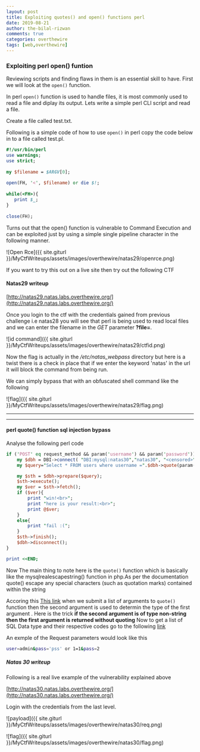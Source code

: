 ```yaml
---
layout: post
title: Exploiting quotes() and open() functions perl
date: 2019-08-21
author: the-bilal-rizwan
comments: true
categories: overthewire
tags: [web,overthewire]
---
```


### Exploiting perl open() funtion
Reviewing scripts and finding flaws in them is an essential skill to have. First we will look at the `open()` function.

In perl `open()` function is used to handle files, it is most commonly used to read a file and diplay its output. Lets write a simple perl CLI script and read a file.

Create a file called test.txt.

Following is a simple code of how to use `open()` in perl copy the code below in to a file called test.pl.

```perl
#!/usr/bin/perl
use warnings;
use strict;
 
my $filename = $ARGV[0];
 
open(FH, '<', $filename) or die $!;
 
while(<FH>){
   print $_;
}
 
close(FH);

```

Turns out that the open() function is vulnerable to Command Execution and can be exploited just by using a simple single pipeline character in the following manner.

![Open Rce]({{ site.giturl }}/MyCtfWriteups/assets/images/overthewire/natas29/openrce.png)

If you want to try this out on a live site then try out the following CTF
#### Natas29 writeup

[http://natas29.natas.labs.overthewire.org/](http://natas29.natas.labs.overthewire.org/)

Once you login to the ctf with the credentials gained from previous challenge i.e natas28 you will see that perl is being used to read local files and we can enter the filename in the _GET_ parameter **?file=**.

![id command]({{ site.giturl }}/MyCtfWriteups/assets/images/overthewire/natas29/ctfid.png)

Now the flag is actually in the _/etc/natas_webpass_ directory but here is a twist there is a check in place that if we enter the keyword 'natas' in the url it will block the command from being run.

We can simply bypass that with an obfuscated shell command like the following

![flag]({{ site.giturl }}/MyCtfWriteups/assets/images/overthewire/natas29/flag.png)


* * *
* * *

#### perl quote() function sql injection bypass


Analyse the following perl code

```perl
if ('POST' eq request_method && param('username') && param('password')){
    my $dbh = DBI->connect( "DBI:mysql:natas30","natas30", "<censored>", {'RaiseError' => 1});
    my $query="Select * FROM users where username =".$dbh->quote(param('username')) . " and password =".$dbh->quote(param('password')); 

    my $sth = $dbh->prepare($query);
    $sth->execute();
    my $ver = $sth->fetch();
    if ($ver){
        print "win!<br>";
        print "here is your result:<br>";
        print @$ver;
    }
    else{
        print "fail :(";
    }
    $sth->finish();
    $dbh->disconnect();
}

print <<END;

```

Now The main thing to note here is the `quote()` function which is basically like the mysqlrealescapestring() function in php.As per the documentation quote() escape any special characters (such as quotation marks) contained within the string

Accoring this [This link](https://stackoverflow.com/questions/40273267/is-perl-function-dbh-quote-still-secure/40275686#40275686) when we submit a list of arguments to `quote()`  function then the second argument is used to determin the type of the first argument . 
Here is the trick **if the second argument is of type non-string then the first argument is returned without quoting** 
Now to get a list of SQL Data type and their respective codes go to the following [link](http://www.cs.toronto.edu/~nn/csc309-20085/guide/pointbase/docs/html/htmlfiles/appendixedatatypecode.html)

An exmple of the Request parameters would look like this 

```bash
user=admin&pass='pss' or 1=1&pass=2

```

##### Natas 30 writeup 

Following is a real live example of the vulnerability explained above

[http://natas30.natas.labs.overthewire.org/](http://natas30.natas.labs.overthewire.org/)

Login with the credentials from the last level.


![payload]({{ site.giturl }}/MyCtfWriteups/assets/images/overthewire/natas30/req.png)

![flag]({{ site.giturl }}/MyCtfWriteups/assets/images/overthewire/natas30/flag.png)


